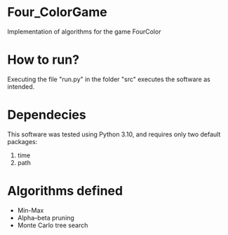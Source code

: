 # Four_ColorGame
Implementation of algorithms for the game FourColor

# How to run?
Executing the file "run.py" in the folder "src" executes the software as intended.

# Dependecies
This software was tested using Python 3.10, and requires only two default packages:
1. time
2. path

# Algorithms defined
* Min-Max
* Alpha–beta pruning
* Monte Carlo tree search



